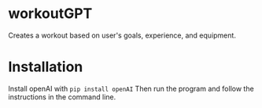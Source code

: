 # workoutGPT
Creates a workout based on user's goals, experience, and equipment.

# Installation
Install openAI with `pip install openAI`
Then run the program and follow the instructions in the command line.
